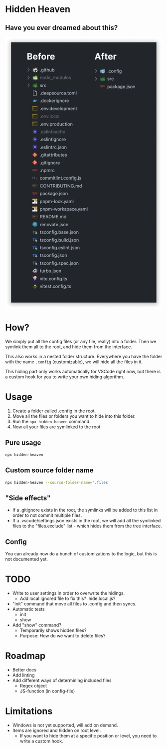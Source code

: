 # Hidden Heaven

## Have you ever dreamed about this?

![Before](docs/images/display.png)

# How?

We simply put all the config files (or any file, really) into a folder. Then we symlink them all to the root, and hide them from the interface.

This also works in a nested folder structure. Everywhere you have the folder with the name `.config` (customizable), we will hide all the files in it.

This hiding part only works automatically for VSCode right now, but there is a custom hook for you to write your own hiding algorithm.

# Usage

1. Create a folder called .config in the root.
2. Move all the files or folders you want to hide into this folder.
3. Run the `npx hidden-heaven` command.
4. Now all your files are symlinked to the root

## Pure usage

```bash
npx hidden-heaven
```

## Custom source folder name

```bash
npx hidden-heaven --source-folder-name='.files'
```

## "Side effects"

- If a .gitignore exists in the root, the symlinks will be added to this list in order to not commit multiple files.
- If a .vscode/settings.json exists in the root, we will add all the symlinked files to the "files.exclude" list - which hides them from the tree interface.

## Config

You can already now do a bunch of customizations to the logic, but this is not documented yet.

# TODO

- Write to user settings in order to overwrite the hidings.
    - Add local ignored file to fix this? .hide.local.js?
- "init" command that move all files to .config and then syncs.
- Automatic tests
    - init
    - show
- Add "show" command?
    - Temporarily shows hidden files?
    - Purpose: How do we want to delete files?

# Roadmap

- Better docs
- Add linting
- Add different ways of determining included files
    - Regex object
    - JS-function (in config-file)

# Limitations

- Windows is not yet supported, will add on demand.
- Items are ignored and hidden on root level.
    - If you want to hide them at a specific position or level, you need to write a custom hook.
